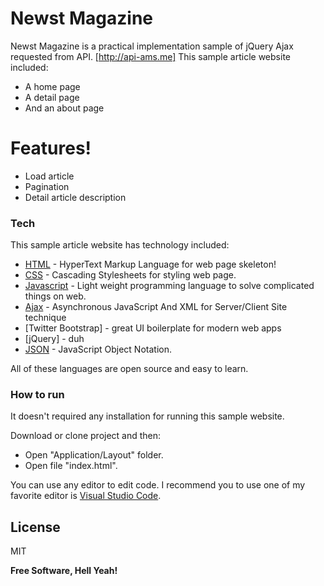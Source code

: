 # Newst Magazine

Newst Magazine is a practical implementation sample of jQuery Ajax requested from API. [http://api-ams.me]
This sample article website included:
  - A home page
  - A detail page
  - And an about page

# Features!

  - Load article
  - Pagination
  - Detail article description

### Tech

This sample article website has technology included:

* [HTML](https://developer.mozilla.org/en-US/docs/Learn/HTML) - HyperText Markup Language for web page skeleton!
* [CSS](https://developer.mozilla.org/en-US/docs/Learn/CSS) - Cascading Stylesheets for styling web page.
* [Javascript](https://developer.mozilla.org/en-US/docs/Learn/javascript) - Light weight programming language to solve complicated things on web.
* [Ajax](https://en.wikipedia.org/wiki/Ajax_(programming)) - Asynchronous JavaScript And XML for Server/Client Site technique
* [Twitter Bootstrap] - great UI boilerplate for modern web apps
* [jQuery] - duh
* [JSON](https://www.slideshare.net/SothearinRen/json-javascript-object-notation-84947161) - JavaScript Object Notation.

All of these languages are open source and easy to learn.

### How to run

It doesn't required any installation for running this sample website.

Download or clone project and then:

- Open "Application/Layout" folder.
- Open file "index.html".

You can use any editor to edit code. I recommend you to use one of my favorite editor is [Visual Studio Code](https://code.visualstudio.com/?wt.mc_id=DX_841432).


License
----

MIT

**Free Software, Hell Yeah!**